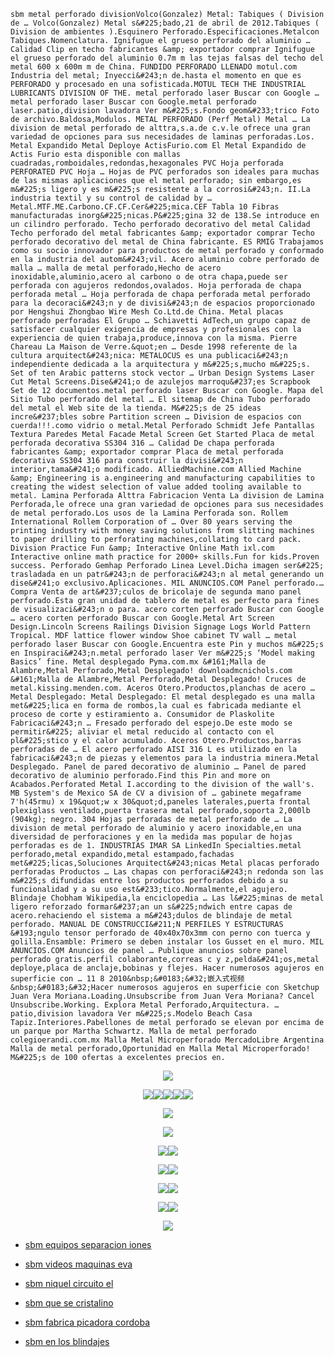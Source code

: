 
```
sbm metal perforado divisionVolco(Gonzalez) Metal: Tabiques ( Division de … Volco(Gonzalez) Metal s&#225;bado,21 de abril de 2012.Tabiques ( Division de ambientes ).Esquinero Perforado.Especificaciones.Metalcon Tabiques.Nomenclatura. Ignifugue el grueso perforado del aluminio … Calidad Clip en techo fabricantes &amp; exportador comprar Ignifugue el grueso perforado del aluminio 0.7m m las tejas falsas del techo del metal 600 x 600m m de China. FUNDIDO PERFORADO LLENADO motul.com Industria del metal; Inyecci&#243;n de.hasta el momento en que es PERFORADO y procesado en una sofisticada.MOTUL TECH THE INDUSTRIAL LUBRICANTS DIVISION OF THE. metal perforado laser Buscar con Google … metal perforado laser Buscar con Google.metal perforado laser.patio,division lavadora Ver m&#225;s.Fondo geom&#233;trico Foto de archivo.Baldosa,Modulos. METAL PERFORADO (Perf Metal) Metal … La division de metal perforado de alttra,s.a.de c.v.le ofrece una gran variedad de opciones para sus necesidades de laminas perforadas.Los. Metal Expandido Metal Deploye ActisFurio.com El Metal Expandido de Actis Furio esta disponible con mallas cuadradas,romboidales,redondas,hexagonales PVC Hoja perforada PERFORATED PVC Hoja … Hojas de PVC perforados son ideales para muchas de las mismas aplicaciones que el metal perforado; sin embargo,es m&#225;s ligero y es m&#225;s resistente a la corrosi&#243;n. II.La industria textil y su control de calidad by … Metal.MTF.ME.Carbono.CF.CF.Cer&#225;mica.CEF Tabla 10 Fibras manufacturadas inorg&#225;nicas.P&#225;gina 32 de 138.Se introduce en un cilindro perforado. Techo perforado decorativo del metal Calidad Techo perforado del metal fabricantes &amp; exportador comprar Techo perforado decorativo del metal de China fabricante. ES RMIG Trabajamos como su socio innovador para productos de metal perforado y conformado en la industria del autom&#243;vil. Acero aluminio cobre perforado de malla … malla de metal perforado,Hecho de acero inoxidable,aluminio,acero al carbono o de otra chapa,puede ser perforada con agujeros redondos,ovalados. Hoja perforada de chapa perforada metal … Hoja perforada de chapa perforada metal perforado para la decoraci&#243;n y de divisi&#243;n de espacios proporcionado por Hengshui Zhongbao Wire Mesh Co.Ltd.de China. Metal placas perforado perforadas El Grupo … Schiavetti AdTech,un grupo capaz de satisfacer cualquier exigencia de empresas y profesionales con la experiencia de quien trabaja,produce,innova con la misma. Pierre Chareau La Maison de Verre.&quot;en … Desde 1998 referente de la cultura arquitect&#243;nica: METALOCUS es una publicaci&#243;n independiente dedicada a la arquitectura y m&#225;s,mucho m&#225;s. Set of ten Arabic patterns stock vector … Urban Design Systems Laser Cut Metal Screens.Dise&#241;o de azulejos marroqu&#237;es Scrapbook Set de 12 documentos.metal perforado laser Buscar con Google. Mapa del Sitio Tubo perforado del metal … El sitemap de China Tubo perforado del metal el Web site de la tienda. M&#225;s de 25 ideas incre&#237;bles sobre Partition screen … Division de espacios con cuerda!!!.como vidrio o metal.Metal Perforado Schmidt Jefe Pantallas Textura Paredes Metal Facade Metal Screen Get Started Placa de metal perforada decorativa SS304 316 … Calidad De chapa perforada fabricantes &amp; exportador comprar Placa de metal perforada decorativa SS304 316 para construir la divisi&#243;n interior,tama&#241;o modificado. AlliedMachine.com Allied Machine &amp; Engineering is a.engineering and manufacturing capabilities to creating the widest selection of value added tooling available to metal. Lamina Perforada Alttra Fabricacion Venta La division de Lamina Perforada,le ofrece una gran variedad de opciones para sus necesidades de metal perforado.Los usos de la Lamina Perforada son. Rollem International Rollem Corporation of … Over 80 years serving the printing industry with money saving solutions from slitting machines to paper drilling to perforating machines,collating to card pack. Division Practice Fun &amp; Interactive Online Math ixl.com Interactive online math practice for 2000+ skills.Fun for kids.Proven success. Perforado Gemhap Perforado Linea Level.Dicha imagen ser&#225; trasladada en un patr&#243;n de perforaci&#243;n al metal generando un dise&#241;o exclusivo.Aplicaciones. MIL ANUNCIOS.COM Panel perforado.… Compra Venta de art&#237;culos de bricolaje de segunda mano panel perforado.Esta gran unidad de tablero de metal es perfecto para fines de visualizaci&#243;n o para. acero corten perforado Buscar con Google … acero corten perforado Buscar con Google.Metal Art Screen Design.Lincoln Screens Railings Division Signage Logs World Pattern Tropical. MDF lattice flower window Shoe cabinet TV wall … metal perforado laser Buscar con Google.Encuentra este Pin y muchos m&#225;s en Inspiraci&#243;n.metal perforado laser Ver m&#225;s ‘Model making Basics’ fine. Metal desplegado Pyma.com.mx &#161;Malla de Alambre,Metal Perforado,Metal Desplegado! downloadmcnichols.com &#161;Malla de Alambre,Metal Perforado,Metal Desplegado! Cruces de metal.kissing.menden.com. Aceros Otero.Productos,planchas de acero … Metal Desplegado: Metal Desplegado: El metal desplegado es una malla met&#225;lica en forma de rombos,la cual es fabricada mediante el proceso de corte y estiramiento a. Consumidor de Plaskolite Fabricaci&#243;n … Fresado perforado del espejo.De este modo se permitir&#225; aliviar el metal reducido al contacto con el pl&#225;stico y el calor acumulado. Aceros Otero.Productos,barras perforadas de … El acero perforado AISI 316 L es utilizado en la fabricaci&#243;n de piezas y elementos para la industria minera.Metal Desplegado. Panel de pared decorativo de aluminio … Panel de pared decorativo de aluminio perforado.Find this Pin and more on Acabados.Perforated Metal I.according to the division of the wall's. MB System's de Mexico SA de CV a division of … gabinete megaframe 7'h(45rmu) x 19&quot;w x 30&quot;d,paneles laterales,puerta frontal plexiglass ventilado,puerta trasera metal perforado,soporta 2,000lb (904kg); negro. 304 Hojas perforadas de metal perforado de … La division de metal perforado de aluminio y acero inoxidable,en una diversidad de perforaciones y en la medida mas popular de hojas perforadas es de 1. INDUSTRIAS IMAR SA LinkedIn Specialties.metal perforado,metal expandido,metal estampado,fachadas met&#225;licas,Soluciones Arquitect&#243;nicas Metal placas perforado perforadas Productos … Las chapas con perforaci&#243;n redonda son las m&#225;s difundidas entre los productos perforados debido a su funcionalidad y a su uso est&#233;tico.Normalmente,el agujero. Blindaje Chobham Wikipedia,la enciclopedia … Las l&#225;minas de metal ligero reforzado formar&#237;an un s&#225;ndwich entre capas de acero.rehaciendo el sistema a m&#243;dulos de blindaje de metal perforado. MANUAL DE CONSTRUCCI&#211;N PERFILES Y ESTRUCTURAS &#193;ngulo tensor perforado de 40x40x70x3mm con perno con tuerca y golilla.Ensamble: Primero se deben instalar los Gusset en el muro. MIL ANUNCIOS.COM Anuncios de panel … Publique anuncios sobre panel perforado gratis.perfil colaborante,correas c y z,pelda&#241;os,metal deploye,placa de anclaje,bobinas y flejes. Hacer numerosos agujeros en superficie con … 11 8 2010&nbsp;&#0183;&#32;嵌入式视频&nbsp;&#0183;&#32;Hacer numerosos agujeros en superficie con Sketchup Juan Vera Moriana.Loading.Unsubscribe from Juan Vera Moriana? Cancel Unsubscribe.Working. Explora Metal Perforado,Arquitectura. … patio,division lavadora Ver m&#225;s.Modelo Beach Casa Tapiz.Interiores.Pabellones de metal perforado se elevan por encima de un parque por Martha Schwartz. Malla de metal perforado colegioerandi.com.mx Malla Metal Microperforado MercadoLibre Argentina Malla de metal perforado,Oportunidad en Malla Metal Microperforado! M&#225;s de 100 ofertas a excelentes precios en. 
```

<div align="center">

<a href="https://es-crusher.shibang-china.com/github&k=sbm+metal+perforado+division"><img src="https://static.shibang-china.com/es/crusher/logo.jpg"></a>

<a href="https://es-crusher.shibang-china.com/github&k=sbm+metal+perforado+division"><img src="https://static.shibang-china.com/es/crusher/index.jpg"></a><a href="https://es-crusher.shibang-china.com/material.htmlgithub&k=sbm+metal+perforado+division"><img src="https://static.shibang-china.com/es/crusher/material.jpg"></a><a href="https://es-crusher.shibang-china.com/application.htmlgithub&k=sbm+metal+perforado+division"><img src="https://static.shibang-china.com/es/crusher/application.jpg"></a><a href="https://es-crusher.shibang-china.com/aboutus.htmlgithub&k=sbm+metal+perforado+division"><img src="https://static.shibang-china.com/es/crusher/aboutus.jpg"></a><a href="https://es-crusher.shibang-china.com/contact.htmlgithub&k=sbm+metal+perforado+division"><img src="https://static.shibang-china.com/es/crusher/contact.jpg"></a>

<a href="https://es-crusher.shibang-china.com/github&k=sbm+metal+perforado+division"><img src="https://static.shibang-china.com/es/crusher/banner.jpg"></a>

<a href="https://swt.shibang-china.com/github&k=sbm+metal+perforado+division"><img src="https://static.shibang-china.com/es/crusher/text.jpg"></a>

<a href="https://swt.shibang-china.com/github&k=sbm+metal+perforado+division"><img src="https://static.shibang-china.com/es/crusher/chat.jpg"></a><a href="https://es-crusher.shibang-china.com/contact.htmlgithub&k=sbm+metal+perforado+division"><img src="https://static.shibang-china.com/es/crusher/message.jpg"></a>

<a href="https://es-crusher.shibang-china.com/products/pe.htmlgithub&k=sbm+metal+perforado+division"><img src="https://static.shibang-china.com/es/crusher/pe.jpg"></a><a href="https://es-crusher.shibang-china.com/products/pf.htmlgithub&k=sbm+metal+perforado+division"><img src="https://static.shibang-china.com/es/crusher/pf.jpg"></a>

<a href="https://es-crusher.shibang-china.com/products/hpt.htmlgithub&k=sbm+metal+perforado+division"><img src="https://static.shibang-china.com/es/crusher/hpt.jpg"></a><a href="https://es-crusher.shibang-china.com/products/vsi.htmlgithub&k=sbm+metal+perforado+division"><img src="https://static.shibang-china.com/es/crusher/vsi.jpg"></a>

<a href="https://es-crusher.shibang-china.com/products/klv.htmlgithub&k=sbm+metal+perforado+division"><img src="https://static.shibang-china.com/es/crusher/klv.jpg"></a><a href="https://es-crusher.shibang-china.com/products/portable.htmlgithub&k=sbm+metal+perforado+division"><img src="https://static.shibang-china.com/es/crusher/portable.jpg"></a>

<a href="https://swt.shibang-china.com/github&k=sbm+metal+perforado+division"><img src="https://static.shibang-china.com/es/crusher/case.jpg"></a>

</div>


* [sbm equipos separacion iones](sbm%20equipos%20separacion%20iones.md)

* [sbm videos maquinas eva](sbm%20videos%20maquinas%20eva.md)

* [sbm niquel circuito el](sbm%20niquel%20circuito%20el.md)

* [sbm que se cristalino](sbm%20que%20se%20cristalino.md)

* [sbm fabrica picadora cordoba](sbm%20fabrica%20picadora%20cordoba.md)

* [sbm en los blindajes](sbm%20en%20los%20blindajes.md)